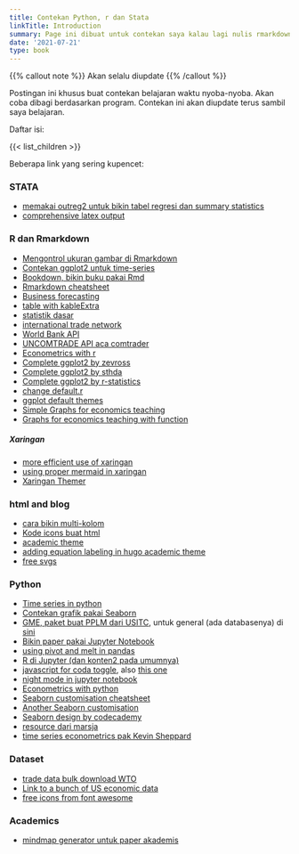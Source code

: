 ```yaml
---
title: Contekan Python, r dan Stata
linkTitle: Introduction
summary: Page ini dibuat untuk contekan saya kalau lagi nulis rmarkdown, jupyter notebook atau Stata do file. Mungkin nyelip GEMPACK juga sedikit.
date: '2021-07-21'
type: book
---
```


{{% callout note %}} Akan selalu diupdate {{% /callout %}}

Postingan ini khusus buat contekan belajaran waktu nyoba-nyoba. Akan coba dibagi berdasarkan program. Contekan ini akan diupdate terus sambil saya belajaran.

Daftar isi:

{{< list_children >}}

Beberapa link yang sering kupencet:

### STATA
- [memakai outreg2 untuk bikin tabel regresi dan summary statistics](https://www.princeton.edu/~otorres/Outreg2.pdf)
- [comprehensive latex output](https://lukestein.github.io/stata-latex-workflows/)

### R dan Rmarkdown
- [Mengontrol ukuran gambar di Rmarkdown](http://zevross.com/blog/2017/06/19/tips-and-tricks-for-working-with-images-and-figures-in-r-markdown-documents/)
- [Contekan ggplot2 untuk time-series](https://www.r-graph-gallery.com/279-plotting-time-series-with-ggplot2.html)
- [Bookdown, bikin buku pakai Rmd](https://bookdown.org/yihui/bookdown/)
- [Rmarkdown cheatsheet](https://blog.rstudio.com/2014/08/01/the-r-markdown-cheat-sheet/)
- [Business forecasting](https://otexts.com/fpp2/judgmental.html)
- [table with kableExtra](http://haozhu233.github.io/kableExtra/awesome_table_in_html.html#Installation)
- [statistik dasar](https://uc-r.github.io/)
- [international trade network](https://github.com/MatthewSmith430/ITNr)
- [World Bank API](https://blogs.worldbank.org/opendata/accessing-world-bank-data-apis-python-r-ruby-stata)
- [UNCOMTRADE API aca comtrader](https://cran.r-project.org/web/packages/comtradr/vignettes/comtradr-vignette.html)
- [Econometrics with r](http://www.urfie.net/)
- [Complete ggplot2 by zevross](http://zevross.com/blog/2014/08/04/beautiful-plotting-in-r-a-ggplot2-cheatsheet-3/)
- [Complete ggplot2 by sthda](http://www.sthda.com/english/articles/32-r-graphics-essentials/125-ggplot-cheat-sheet-for-great-customization/)
- [Complete ggplot2 by r-statistics](http://r-statistics.co/Complete-Ggplot2-Tutorial-Part2-Customizing-Theme-With-R-Code.html)
- [change default.r](https://stackoverflow.com/questions/35158708/how-to-set-default-template-for-new-r-files-in-rstudio)
- [ggplot default themes](https://ggplot2.tidyverse.org/reference/ggtheme.html)
- [Simple Graphs for economics teaching](https://r-coder.com/economics-charts-r/)
- [Graphs for economics teaching with function](https://eric.netlify.app/2017/09/19/plotting-consumer-and-producer-surpluses-in-ggplot2/)

##### Xaringan
- [more efficient use of xaringan](https://www.r-bloggers.com/2019/04/tips-to-reduce-the-complexity-of-slide-making-with-xaringan/)
- [using proper mermaid in xaringan](https://github.com/yihui/xaringan/issues/144)
- [Xaringan Themer](https://cran.r-project.org/web/packages/xaringanthemer/vignettes/xaringanthemer.html)

### html and blog
- [cara bikin multi-kolom](https://stackoverflow.com/questions/31753897/2-column-section-in-r-markdown)
- [Kode icons buat html](https://html-css-js.com/html/character-codes/icons/)
- [academic theme](https://sourcethemes.com/academic/templates/)
- [adding equation labeling in hugo academic theme](https://krisna.netlify.app/post/mathjax/)
- [free svgs](https://undraw.co/)

### Python
- [Time series in python](https://jakevdp.github.io/PythonDataScienceHandbook/03.11-working-with-time-series.html)
- [Contekan grafik pakai Seaborn](https://seaborn.pydata.org/tutorial.html)
- [GME, paket buat PPLM dari USITC](https://www.usitc.gov/data/gravity/gme.htm), untuk general (ada databasenya) di [sini](https://www.usitc.gov/data/gravity/index.htm)
- [Bikin paper pakai Jupyter Notebook](https://sylvaindeville.net/2015/07/17/writing-academic-papers-in-plain-text-with-markdown-and-jupyter-notebook/)
- [using pivot and melt in pandas](https://stackoverflow.com/questions/22127569/opposite-of-melt-in-python-pandas)
- [R di Jupyter (dan konten2 pada umumnya)](https://datatofish.com/r-jupyter-notebook/)
- [javascript for coda toggle](http://blog.nextgenetics.net/?e=102), also [this one](https://chris-said.io/2016/02/13/how-to-make-polished-jupyter-presentations-with-optional-code-visibility/)
- [night mode in jupyter notebook](https://medium.com/@rbmsingh/making-jupyter-dark-mode-great-5adaedd814db)
- [Econometrics with python](http://www.upfie.net/)
- [Seaborn customisation cheatsheet](https://towardsdatascience.com/all-the-ways-you-can-customize-your-charts-and-graphs-in-seaborn-9be90fa6f5b5)
- [Another Seaborn customisation](https://elitedatascience.com/python-seaborn-tutorial)
- [Seaborn design by codecademy](https://www.codecademy.com/articles/seaborn-design-i)
- [resource dari marsja](https://www.marsja.se/links/)
- [time series econometrics pak Kevin Sheppard](https://www.kevinsheppard.com/teaching/python/companion-course/)

### Dataset
- [trade data bulk download WTO](https://www.wto.org/english/res_e/statis_e/trade_datasets_e.htm)
- [Link to a bunch of US economic data](http://cameron.econ.ucdavis.edu/e102/data.html)
- [free icons from font awesome](https://fontawesome.com/icons?m=free)

### Academics
- [mindmap generator untuk paper akademis](https://www.connectedpapers.com/)